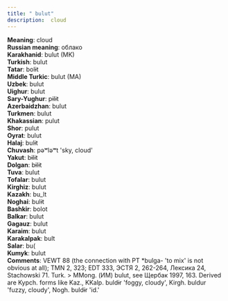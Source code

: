 ```yaml
---
title: " bulut"
description:  cloud
---
```


<strong>Meaning</strong>:  cloud<br>
<strong>Russian meaning</strong>:  облако<br>
<strong>Karakhanid</strong>:  bulut (MK)<br>
<strong>Turkish</strong>:  bulut<br>
<strong>Tatar</strong>:  bolɨt<br>
<strong>Middle Turkic</strong>:  bulut (MA)<br>
<strong>Uzbek</strong>:  bulut<br>
<strong>Uighur</strong>:  bulut<br>
<strong>Sary-Yughur</strong>:  pɨlɨt<br>
<strong>Azerbaidzhan</strong>:  bulut<br>
<strong>Turkmen</strong>:  bulut<br>
<strong>Khakassian</strong>:  pulut<br>
<strong>Shor</strong>:  pulut<br>
<strong>Oyrat</strong>:  bulut<br>
<strong>Halaj</strong>:  bulɨt<br>
<strong>Chuvash</strong>:  pǝʷlǝʷt 'sky, cloud'<br>
<strong>Yakut</strong>:  bɨlɨt<br>
<strong>Dolgan</strong>:  bɨlɨt<br>
<strong>Tuva</strong>:  bulut<br>
<strong>Tofalar</strong>:  bulut<br>
<strong>Kirghiz</strong>:  bulut<br>
<strong>Kazakh</strong>:  bu_lt<br>
<strong>Noghai</strong>:  bulɨt<br>
<strong>Bashkir</strong>:  bolot<br>
<strong>Balkar</strong>:  bulut<br>
<strong>Gagauz</strong>:  bulut<br>
<strong>Karaim</strong>:  bulut<br>
<strong>Karakalpak</strong>:  bult<br>
<strong>Salar</strong>:  bu(<br>
<strong>Kumyk</strong>:  bulut<br>
<strong>Comments</strong>:  VEWT 88 (the connection with PT *bulga- 'to mix' is not obvious at all); TMN 2, 323; EDT 333, ЭСТЯ 2, 262-264, Лексика 24, Stachowski 71. Turk. > MMong. (ИМ) bulut, see Щербак 1997, 163. Derived are Kypch. forms like Kaz., KKalp. buldɨr 'foggy, cloudy', Kirgh. buldur 'fuzzy, cloudy', Nogh. buldɨr 'id.'<br>


